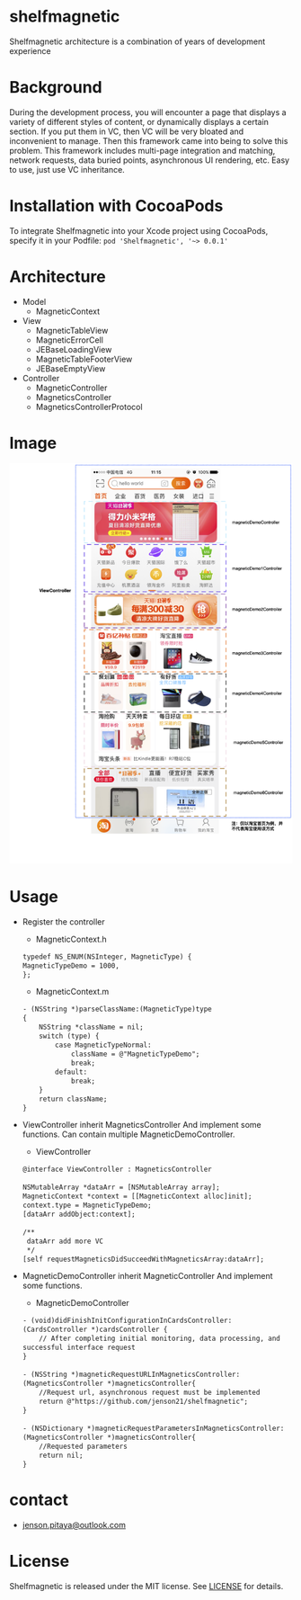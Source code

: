 # shelfmagnetic
Shelfmagnetic architecture is a combination of years of development experience

# Background
During the development process, you will encounter a page that displays a variety of different styles of content, or dynamically displays a certain section. If you put them in VC, then VC will be very bloated and inconvenient to manage. Then this framework came into being to solve this problem.
This framework includes multi-page integration and matching, network requests, data buried points, asynchronous UI rendering, etc. Easy to use, just use VC inheritance.

# Installation with CocoaPods
To integrate Shelfmagnetic into your Xcode project using CocoaPods, specify it in your Podfile:
`pod 'Shelfmagnetic', '~> 0.0.1'`

# Architecture
- Model
  - MagneticContext
- View
  - MagneticTableView
  - MagneticErrorCell
  - JEBaseLoadingView
  - MagneticTableFooterView
  - JEBaseEmptyView
- Controller
  - MagneticController
  - MagneticsController
  - MagneticsControllerProtocol

# Image
![image](https://github.com/jenson21/shelfmagnetic/blob/master/shelfmagenticGuide.png)

# Usage
- Register the controller
   - MagneticContext.h
   ```
   typedef NS_ENUM(NSInteger, MagneticType) {
   MagneticTypeDemo = 1000,
   };
   ```

   - MagneticContext.m
   ```
   - (NSString *)parseClassName:(MagneticType)type
   {
       NSString *className = nil;
       switch (type) {
           case MagneticTypeNormal:
               className = @"MagneticTypeDemo";
               break;
           default:
               break;
       }
       return className;
   }
   ```

- ViewController inherit MagneticsController And implement some functions. Can contain multiple MagneticDemoController.
   - ViewController
   ```
   @interface ViewController : MagneticsController

   NSMutableArray *dataArr = [NSMutableArray array];
   MagneticContext *context = [[MagneticContext alloc]init];
   context.type = MagneticTypeDemo;
   [dataArr addObject:context];

   /**
    dataArr add more VC
    */
   [self requestMagneticsDidSucceedWithMagneticsArray:dataArr];
   ```

- MagneticDemoController inherit MagneticController And implement some functions.
   - MagneticDemoController

   ```
   - (void)didFinishInitConfigurationInCardsController:(CardsController *)cardsController {
       // After completing initial monitoring, data processing, and successful interface request
   }

   - (NSString *)magneticRequestURLInMagneticsController:(MagneticsController *)magneticsController{
       //Request url, asynchronous request must be implemented
       return @"https://github.com/jenson21/shelfmagnetic";
   }

   - (NSDictionary *)magneticRequestParametersInMagneticsController:(MagneticsController *)magneticsController{
       //Requested parameters
       return nil;
   }
   ```

# contact
* jenson.pitaya@outlook.com

# License
Shelfmagnetic is released under the MIT license. See [LICENSE](https://github.com/jenson21/shelfmagnetic/blob/master/LICENSE) for details.
